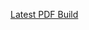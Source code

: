 
[Latest PDF Build](https://github.com/usnbros/radio-101/releases/download/latest-pdf-2/radio-101-latest.pdf)

